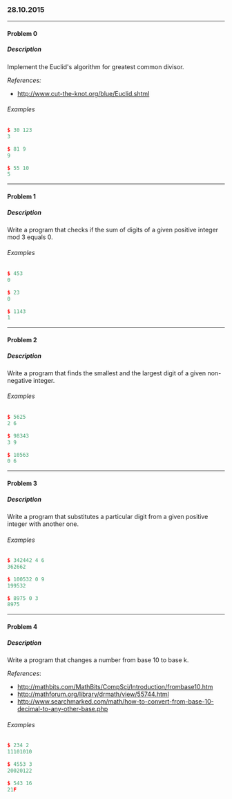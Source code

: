 ### 28.10.2015

---

#### Problem 0
##### Description

Implement the Euclid's algorithm for greatest common divisor.

_References:_
- http://www.cut-the-knot.org/blue/Euclid.shtml

###### Examples

```c++
$ 30 123
3

$ 81 9
9

$ 55 10
5
```

---

#### Problem 1
##### Description

Write a program that checks if the sum of digits of a given positive integer mod
3 equals 0. 

###### Examples

```c++
$ 453
0

$ 23
0

$ 1143
1
```

---

#### Problem 2
##### Description

Write a program that finds the smallest and the largest digit of a given
non-negative integer.

###### Examples

```c++
$ 5625
2 6

$ 98343
3 9

$ 10563
0 6
```
---

#### Problem 3
##### Description

Write a program that substitutes a particular digit from a given positive
integer with another one.

###### Examples

```c++
$ 342442 4 6
362662

$ 100532 0 9
199532

$ 8975 0 3
8975
```

---

#### Problem 4
##### Description

Write a program that changes a number from base 10 to base k.

_References_:
- http://mathbits.com/MathBits/CompSci/Introduction/frombase10.htm
- http://mathforum.org/library/drmath/view/55744.html
- http://www.searchmarked.com/math/how-to-convert-from-base-10-decimal-to-any-other-base.php


###### Examples

```c++
$ 234 2
11101010

$ 4553 3
20020122

$ 543 16
21F

```

